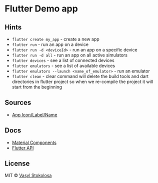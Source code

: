 # Flutter Demo app

## Hints
 - `flutter create my_app` - create a new app
 - `flutter run` - run an app on a device
 - `flutter run -d <deviceId>` - run an app on a specific device
 - `flutter run -d all` - run an app on all active simulators
 - `flutter devices` - see a list of connected devices
 - `flutter emulators` - see a list of available devices
 - `flutter emulators --launch <name_of_emulator>` - run an emulator
 - `flutter clean` - clear command will delete the build tools and dart directories in flutter project so when we re-compile the project it will start from the beginning

## Sources
 - [App Icon/Label/Name](./docs/AppIcon.md)

## Docs

 - [Material Components](https://material.io/components/)
 - [Flutter API](https://api.flutter.dev/index.html)

## License

MIT © [Vasyl Stokolosa](https://about.me/shystruk)
